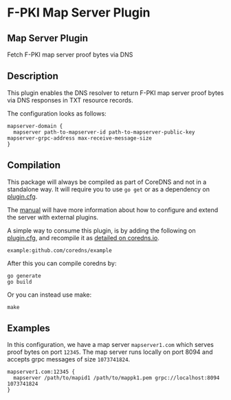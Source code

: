 # F-PKI Map Server Plugin

## Map Server Plugin

Fetch F-PKI map server proof bytes via DNS

## Description

This plugin enables the DNS resolver to return F-PKI map server proof bytes via DNS responses in TXT resource records.

The configuration looks as follows:

~~~ corefile
mapserver-domain {
  mapserver path-to-mapserver-id path-to-mapserver-public-key mapserver-grpc-address max-receive-message-size
}
~~~

## Compilation

This package will always be compiled as part of CoreDNS and not in a standalone way. It will require you to use `go get` or as a dependency on [plugin.cfg](https://github.com/coredns/coredns/blob/master/plugin.cfg).

The [manual](https://coredns.io/manual/toc/#what-is-coredns) will have more information about how to configure and extend the server with external plugins.

A simple way to consume this plugin, is by adding the following on [plugin.cfg](https://github.com/coredns/coredns/blob/master/plugin.cfg), and recompile it as [detailed on coredns.io](https://coredns.io/2017/07/25/compile-time-enabling-or-disabling-plugins/#build-with-compile-time-configuration-file).

~~~
example:github.com/coredns/example
~~~

After this you can compile coredns by:

```shell script
go generate
go build
```

Or you can instead use make:

```shell script
make
```

## Examples

In this configuration, we have a map server `mapserver1.com` which serves proof bytes on port `12345`.
The map server runs locally on port 8094 and accepts grpc messages of size `1073741824`.

~~~ corefile
mapserver1.com:12345 {
  mapserver /path/to/mapid1 /path/to/mappk1.pem grpc://localhost:8094 1073741824
}
~~~

